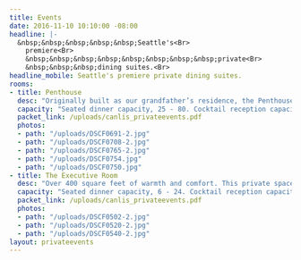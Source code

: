 ```yaml
---
title: Events
date: 2016-11-10 10:10:00 -08:00
headline: |-
  &nbsp;&nbsp;&nbsp;&nbsp;&nbsp;Seattle's<Br>
    premiere<Br>
    &nbsp;&nbsp;&nbsp;&nbsp;&nbsp;&nbsp;&nbsp;&nbsp;private<Br>
    &nbsp;&nbsp;&nbsp;dining suites.<Br>
headline_mobile: Seattle's premiere private dining suites.
rooms:
- title: Penthouse
  desc: "Originally built as our grandfather’s residence, the Penthouse sits above our dining room and is approximately 1500 square feet. It features a full service bar, dining room views, wrap-around views of Lake Union and the Cascade Mountains, and a baby grand piano."
  capacity: "Seated dinner capacity, 25 - 80. Cocktail reception capacity, 25 - 110"
  packet_link: /uploads/canlis_privateevents.pdf
  photos:
  - path: "/uploads/DSCF0691-2.jpg"
  - path: "/uploads/DSCF0708-2.jpg"
  - path: "/uploads/DSCF0765-2.jpg"
  - path: "/uploads/DSCF0754.jpg"
  - path: "/uploads/DSCF0750.jpg"
- title: The Executive Room
  desc: "Over 400 square feet of warmth and comfort. This private space is on our main level and features a fireplace and North and East views of Lake Union and the Cascade Mountains through 10’ high windows."
  capacity: "Seated dinner capacity, 6 - 24. Cocktail reception capacity, 12 - 30"
  packet_link: /uploads/canlis_privateevents.pdf
  photos:
  - path: "/uploads/DSCF0502-2.jpg"
  - path: "/uploads/DSCF0520-2.jpg"
  - path: "/uploads/DSCF0540-2.jpg"
layout: privateevents
---
```

